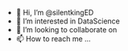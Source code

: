 - 👋 Hi, I’m @silentkingED
- 👀 I’m interested in DataScience
- 💞️ I’m looking to collaborate on 
- 📫 How to reach me ...

<!---
silentkingED/silentkingED is a ✨ special ✨ repository because its `README.md` (this file) appears on your GitHub profile.
You can click the Preview link to take a look at your changes.
--->
